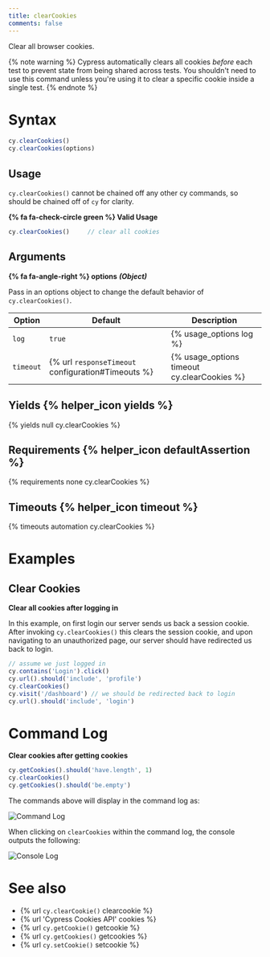 ```yaml
---
title: clearCookies
comments: false
---
```


Clear all browser cookies.

{% note warning %}
Cypress automatically clears all cookies *before* each test to prevent state from being shared across tests. You shouldn't need to use this command unless you're using it to clear a specific cookie inside a single test.
{% endnote %}

# Syntax

```javascript
cy.clearCookies()
cy.clearCookies(options)
```

## Usage

`cy.clearCookies()` cannot be chained off any other cy commands, so should be chained off of `cy` for clarity.

**{% fa fa-check-circle green %} Valid Usage**

```javascript
cy.clearCookies()     // clear all cookies
```

## Arguments

**{% fa fa-angle-right %} options** ***(Object)***

Pass in an options object to change the default behavior of `cy.clearCookies()`.

Option | Default | Description
--- | --- | ---
`log` | `true` | {% usage_options log %}
`timeout` | {% url `responseTimeout` configuration#Timeouts %} | {% usage_options timeout cy.clearCookies %}

## Yields {% helper_icon yields %}

{% yields null cy.clearCookies %}

## Requirements {% helper_icon defaultAssertion %}

{% requirements none cy.clearCookies %}

## Timeouts {% helper_icon timeout %}

{% timeouts automation cy.clearCookies %}

# Examples

## Clear Cookies

**Clear all cookies after logging in**

In this example, on first login our server sends us back a session cookie. After invoking `cy.clearCookies()` this clears the session cookie, and upon navigating to an unauthorized page, our server should have redirected us back to login.

```javascript
// assume we just logged in
cy.contains('Login').click()
cy.url().should('include', 'profile')
cy.clearCookies()
cy.visit('/dashboard') // we should be redirected back to login
cy.url().should('include', 'login')
```

# Command Log

**Clear cookies after getting cookies**

```javascript
cy.getCookies().should('have.length', 1)
cy.clearCookies()
cy.getCookies().should('be.empty')
```

The commands above will display in the command log as:

![Command Log](/img/api/clearcookies/clear-all-cookies-in-cypress-tests.png)

When clicking on `clearCookies` within the command log, the console outputs the following:

![Console Log](/img/api/clearcookies/inspect-cleared-cookies-in-console.png)

# See also

- {% url `cy.clearCookie()` clearcookie %}
- {% url 'Cypress Cookies API' cookies %}
- {% url `cy.getCookie()` getcookie %}
- {% url `cy.getCookies()` getcookies %}
- {% url `cy.setCookie()` setcookie %}
